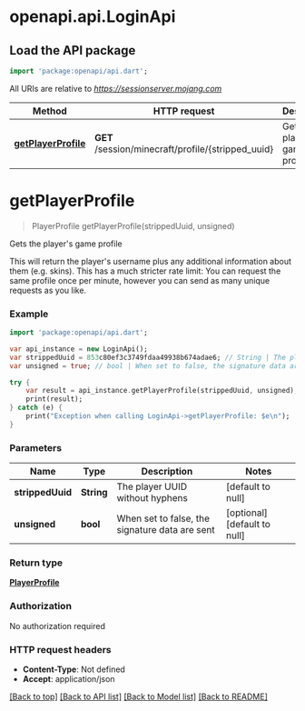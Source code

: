 # openapi.api.LoginApi

## Load the API package
```dart
import 'package:openapi/api.dart';
```

All URIs are relative to *https://sessionserver.mojang.com*

Method | HTTP request | Description
------------- | ------------- | -------------
[**getPlayerProfile**](LoginApi.md#getPlayerProfile) | **GET** /session/minecraft/profile/{stripped_uuid} | Gets the player&#39;s game profile


# **getPlayerProfile**
> PlayerProfile getPlayerProfile(strippedUuid, unsigned)

Gets the player's game profile

This will return the player's username plus any additional information about them (e.g. skins). This has a much stricter rate limit: You can request the same profile once per minute, however you can send as many unique requests as you like.

### Example 
```dart
import 'package:openapi/api.dart';

var api_instance = new LoginApi();
var strippedUuid = 853c80ef3c3749fdaa49938b674adae6; // String | The player UUID without hyphens
var unsigned = true; // bool | When set to false, the signature data are sent

try { 
    var result = api_instance.getPlayerProfile(strippedUuid, unsigned);
    print(result);
} catch (e) {
    print("Exception when calling LoginApi->getPlayerProfile: $e\n");
}
```

### Parameters

Name | Type | Description  | Notes
------------- | ------------- | ------------- | -------------
 **strippedUuid** | **String**| The player UUID without hyphens | [default to null]
 **unsigned** | **bool**| When set to false, the signature data are sent | [optional] [default to null]

### Return type

[**PlayerProfile**](PlayerProfile.md)

### Authorization

No authorization required

### HTTP request headers

 - **Content-Type**: Not defined
 - **Accept**: application/json

[[Back to top]](#) [[Back to API list]](../README.md#documentation-for-api-endpoints) [[Back to Model list]](../README.md#documentation-for-models) [[Back to README]](../README.md)

